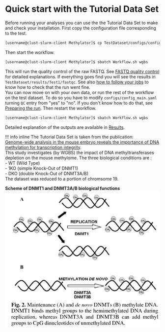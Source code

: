 # Quick start with the Tutorial Data Set

Before running your analyses you can use the the Tutorial Data Set to make and check your installation. 
First copy the configuration file corresponding to the test.

```sh
[username@clust-slurm-client Methylator]$ cp TestDataset/configs/config_main.yaml configs/
```
Then start the workflow. 

```sh 
[username@clust-slurm-client Methylator]$ sbatch Workflow.sh wgbs
```

This will run the quality control of the raw FASTQ. See [FASTQ quality control](#fastq-quality-control) for detailed explanations. If everything goes find you will see the results in `TestDataset/results/Test1/fastqc`. See also [how to follow your jobs](#how-to-follow-your-jobs) to know how to check that the run went fine.  
You can now move on with your own data, or run the rest of the workflow on the test dataset. To do so you have to modify `configs/config_main.yaml` turning `QC` entry from "yes" to "no". If you don't know how to do that, see [Preparing the run](preparing_run.md). Then restart the workflow. 

```sh 
[username@clust-slurm-client Methylator]$ sbatch Workflow.sh wgbs
```

Detailed explanation of the outputs are available in [Results](results.md).

!!! info inline
    The Tutorial Data Set is taken from the publication:   
    [Genome-wide analysis in the mouse embryo reveals the importance of DNA methylation for transcription integrity](https://www.nature.com/articles/s41467-020-16919-w).   
    This study investigates (by WGBS) the impact of DNA methyltransferases depletion on the mouse methylome. The three biological conditions are :    
    - WT  (Wild Type)    
    - 1KO (simple Knock-Out of DNMT1)    
    - DKO (double Knock-Out of DNMT3A/B)   
    The dataset was reduced to a portion of chromsome 19. 

**Scheme of DNMT1 and DNMT3A/B biological functions**
![dnmt](img/dnmt.png)
